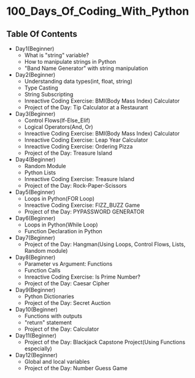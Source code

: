 # 100_Days_Of_Coding_With_Python
## Table Of Contents

+ Day1(Beginner)
  + What is "string" variable?
  + How to manipulate strings in Python
  + "Band Name Generator" with string manipulation 
+ Day2(Beginner)
  + Understanding data types(int, float, string)
  + Type Casting
  + String Subscripting
  + Inreactive Coding Exercise: BMI(Body Mass Index) Calculator
  + Project of the Day: Tip Calculator at a Restaurant
+ Day3(Beginner)
  + Control Flows(If-Else_Elif)
  + Logical Operators(And, Or)
  + Inreactive Coding Exercise: BMI(Body Mass Index) Calculator
  + Inreactive Coding Exercise: Leap Year Calculator
  + Inreactive Coding Exercise: Ordering Pizza
  + Project of the Day: Treasure Island
+ Day4(Beginner)
  + Random Module
  + Python Lists
  + Inreactive Coding Exercise: Treasure Island
  + Project of the Day: Rock-Paper-Scissors
+ Day5(Beginner)
  + Loops in Python(FOR Loop)
  + Inreactive Coding Exercise: FIZZ_BUZZ Game
  + Project of the Day: PYPASSWORD GENERATOR
+ Day6(Beginner)
  + Loops in Python(While Loop)
  + Function Declaration in Python
+ Day7(Beginner)
  + Project of the Day: Hangman(Using Loops, Control Flows, Lists, Random module)
+ Day8(Beginner)
  + Parameter vs Argument: Functions
  + Function Calls
  + Inreactive Coding Exercise: Is Prime Number?
  + Project of the Day:  Caesar Cipher
+ Day9(Beginner)
  + Python Dictionaries
  + Project of the Day: Secret Auction
+ Day10(Beginner)
  + Functions with outputs
  + "return" statement
  + Project of the Day: Calculator
+ Day11(Beginner)
  + Project of the Day: Blackjack Capstone Project(Using Functions especially)
+ Day12(Beginner)
  + Global and local variables
  + Project of the Day: Number Guess Game

